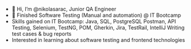 - 👋 Hi, I’m @nikolasarac, Junior QA Engineer
- 🌱 Finished Software Testing (Manual and automation) @ IT Bootcamp
- Skills gained on IT Bootcamp: Java, SQL, PostgreSQL Postman, API Testing, Selenium, TestNG, POM, Gherkin, Jira, TestRail, IntelliJ Writing test cases & bug reports
- Interested in learning about software testing and frontend technologies
